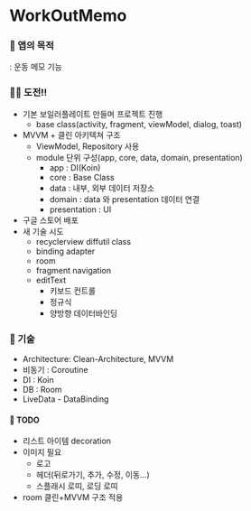 # WorkOutMemo

### 📱 앱의 목적
: 운동 메모 기능


### 👊🏻 도전!!
- 기본 보일러플레이트 만들며 프로젝트 진행 
  - base class(activity, fragment, viewModel, dialog, toast)
- MVVM + 클린 아키텍쳐 구조
  - ViewModel, Repository 사용
  - module 단위 구성(app, core, data, domain, presentation)
    - app           : DI(Koin)
    - core          : Base Class
    - data          : 내부, 외부 데이터 저장소
    - domain        : data 와 presentation 데이터 연결
    - presentation  : UI
- 구글 스토어 배포 
- 새 기술 시도
  - recyclerview diffutil class
  - binding adapter
  - room
  - fragment navigation
  - editText
    - 키보드 컨트롤
    - 정규식
    - 양방향 데이터바인딩
  

### 📝 기술
- Architecture: Clean-Architecture, MVVM
- 비동기 : Coroutine
- DI : Koin
- DB : Room
- LiveData - DataBinding



#### 🔖 TODO
- 리스트 아이템 decoration
- 이미지 필요
  - 로고
  - 헤더(뒤로가기, 추가, 수정, 이동...)
  - 스플래시 로띠, 로딩 로띠
- room 클린+MVVM 구조 적용
